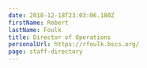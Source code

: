```yaml
---
date: 2018-12-18T23:03:06.180Z
firstName: Robert
lastName: Foulk
title: Director of Operations
personalUrl: https://rfoulk.bscs.org/
page: staff-directory
---
```

